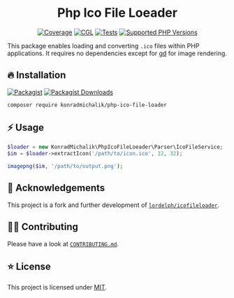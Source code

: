 <div align="center">

# Php Ico File Loeader

[![Coverage](https://img.shields.io/coverallsCoverage/github/jackd248/php-ico-file-loader?logo=coveralls)](https://coveralls.io/github/jackd248/php-ico-file-loader)
[![CGL](https://img.shields.io/github/actions/workflow/status/jackd248/php-ico-file-loader/cgl.yml?label=cgl&logo=github)](https://github.com/jackd248/php-ico-file-loader/actions/workflows/cgl.yml)
[![Tests](https://img.shields.io/github/actions/workflow/status/jackd248/php-ico-file-loader/tests.yml?label=tests&logo=github)](https://github.com/jackd248/php-ico-file-loader/actions/workflows/tests.yml)
[![Supported PHP Versions](https://img.shields.io/packagist/dependency-v/konradmichalik/php-ico-file-loader/php?logo=php)](https://packagist.org/packages/konradmichalik/php-ico-file-loader)

</div>

This package enables loading and converting `.ico` files within PHP applications.
It requires no dependencies except for [gd](http://php.net/manual/en/book.image.php) for image rendering.


## 🔥 Installation

[![Packagist](https://img.shields.io/packagist/v/konradmichalik/php-ico-file-loader?label=version&logo=packagist)](https://packagist.org/packages/konradmichalik/php-ico-file-loader)
[![Packagist Downloads](https://img.shields.io/packagist/dt/konradmichalik/php-ico-file-loader?color=brightgreen)](https://packagist.org/packages/konradmichalik/php-ico-file-loader)

```bash
composer require konradmichalik/php-ico-file-loader
```

## ⚡ Usage

```php
$loader = new KonradMichalik\PhpIcoFileLoeader\Parser\IcoFileService;
$im = $loader->extractIcon('/path/to/icon.ico', 32, 32);

imagepng($im, '/path/to/output.png');
```

## 💛 Acknowledgements

This project is a fork and further development of [`lordelph/icofileloader`](https://github.com/lordelph/icofileloader).

## 🧑‍💻 Contributing

Please have a look at [`CONTRIBUTING.md`](CONTRIBUTING.md).

## ⭐ License

This project is licensed under [MIT](LICENSE).
